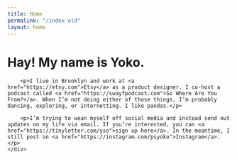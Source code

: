 ```yaml
---
title: Home
permalink: "/index-old"
layout: home
---
```


<div class="cols">
    <div class="col col-xs-12">
        <h1 class="headline mb-2">Hay! My name is Yoko.</h1>

        <p>I live in Brooklyn and work at <a href="https://etsy.com">Etsy</a> as a product designer. I co-host a podcast called <a href="https://swayfpodcast.com">So Where Are You From?</a>. When I’m not doing either of those things, I’m probably dancing, exploring, or internetting. I like pandas.</p>

        <p>I’m trying to wean myself off social media and instead send out updates on my life via email. If you’re interested, you can <a href="https://tinyletter.com/yso">sign up here</a>. In the meantime, I still post on <a href="https://instagram.com/psyoko">Instagram</a>.</p>
    </div>
</div>